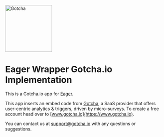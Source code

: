 <img src="https://app.gotcha.io/assets/svgs/gotchacon.svg" width="150" alt="Gotcha">

# Eager Wrapper Gotcha.io Implementation
This is a Gotcha.io app for [Eager](https://eager.io).

This app inserts an embed code from [Gotcha](https://www.gotcha.io), a SaaS provider that offers user-centric analytics & triggers, driven by micro-surveys.  To create a free account head over to [www.gotcha.io](https://www.gotcha.io).

You can contact us at [support@gotcha.io](mailto:support@gotcha.io) with any questions or suggestions.
